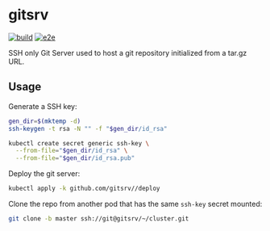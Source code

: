 # gitsrv

[![build](https://github.com/fluxcd/gitsrv/workflows/build/badge.svg)](https://github.com/fluxcd/gitsrv/actions)
[![e2e](https://github.com/fluxcd/gitsrv/workflows/e2e/badge.svg)](https://github.com/fluxcd/gitsrv/actions)

SSH only Git Server used to host a git repository initialized from a tar.gz URL.

## Usage

Generate a SSH key:

```bash
gen_dir=$(mktemp -d)
ssh-keygen -t rsa -N "" -f "$gen_dir/id_rsa"

kubectl create secret generic ssh-key \
  --from-file="$gen_dir/id_rsa" \
  --from-file="$gen_dir/id_rsa.pub"
```

Deploy the git server:

```bash
kubectl apply -k github.com/gitsrv//deploy
```

Clone the repo from another pod that has the same `ssh-key` secret mounted:

```bash
git clone -b master ssh://git@gitsrv/~/cluster.git
```
